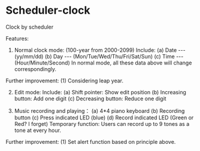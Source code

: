 Scheduler-clock
===============

Clock by scheduler 

Features:

1. Normal clock mode: (100-year from 2000-2099)
    Include:
    (a) Date --- (yy/mm/dd)
    (b) Day --- (Mon/Tue/Wed/Thu/Fri/Sat/Sun)
    (c) Time ---(Hour/Minute/Second)
In normal mode, all these data above will change correspondingly.

Further improvement:
(1) Considering leap year.

2. Edit mode:
    Include:
    (a) Shift pointer: Show edit position
    (b) Increasing button: Add one digit
    (c) Decreasing button: Reduce one digit

3. Music recording and playing：
    (a) 4*4 piano keyboard
    (b) Recording button
    (c) Press indicated LED (blue)
    (d) Record indicated LED (Green or Red? I forget)
Temporary function:
Users can record up to 9 tones as a tone at every hour.

Further improvement:
(1) Set alert function based on principle above.
